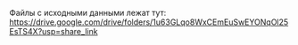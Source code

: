 Файлы с исходными данными лежат тут: https://drive.google.com/drive/folders/1u63GLqo8WxCEmEuSwEYONqOl25EsTS4X?usp=share_link
